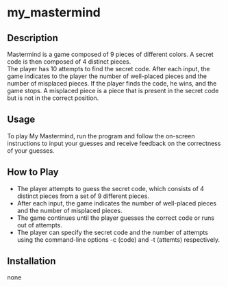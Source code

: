 # my_mastermind

## Description
Mastermind is a game composed of 9 pieces of different colors. A secret code is then composed of 4 distinct pieces.   
The player has 10 attempts to find the secret code.
After each input, the game indicates to the player the number of well-placed pieces and the number of misplaced pieces.
If the player finds the code, he wins, and the game stops.
A misplaced piece is a piece that is present in the secret code but is not in the correct position.

## Usage
To play My Mastermind, run the program and follow the on-screen instructions to input your guesses and receive feedback on the correctness of your guesses.

## How to Play
- The player attempts to guess the secret code, which consists of 4 distinct pieces from a set of 9 different pieces.
- After each input, the game indicates the number of well-placed pieces and the number of misplaced pieces.
- The game continues until the player guesses the correct code or runs out of attempts.
- The player can specify the secret code and the number of attempts using the command-line options -c (code) and -t (attemts) respectively.

## Installation
none
